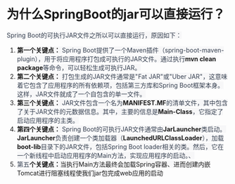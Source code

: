 # 为什么SpringBoot的jar可以直接运行？

<font style="color:rgb(55, 65, 81);background-color:rgb(247, 247, 248);">Spring Boot的可执行JAR文件之所以可以直接运行，原因如下：</font>

1. **<font style="background-color:rgb(247, 247, 248);">第一个关键点：</font>**<font style="color:rgb(55, 65, 81);background-color:rgb(247, 247, 248);"> Spring Boot提供了一个Maven插件（spring-boot-maven-plugin），用于将应用程序打包成可执行的JAR文件。通过执行</font>**<font style="background-color:rgb(247, 247, 248);">mvn clean package</font>**<font style="color:rgb(55, 65, 81);background-color:rgb(247, 247, 248);">等命令，可以轻松生成可执行JAR。</font>
2. **<font style="background-color:rgb(247, 247, 248);">第二个关键点：</font>**<font style="color:rgb(55, 65, 81);background-color:rgb(247, 247, 248);"> 打包生成的JAR文件通常是"Fat JAR"或"Uber JAR"，这意味着它包含了应用程序的所有依赖项，包括第三方库和Spring Boot框架本身。这样，JAR文件就成了一个自包含的单一文件。</font>
3. **<font style="background-color:rgb(247, 247, 248);">第三个关键点：</font>**<font style="color:rgb(55, 65, 81);background-color:rgb(247, 247, 248);"> JAR文件包含一个名为</font>**<font style="background-color:rgb(247, 247, 248);">MANIFEST.MF</font>**<font style="color:rgb(55, 65, 81);background-color:rgb(247, 247, 248);">的清单文件，其中包含了关于JAR文件的元数据信息。其中，主要的信息是</font>**<font style="background-color:rgb(247, 247, 248);">Main-Class</font>**<font style="color:rgb(55, 65, 81);background-color:rgb(247, 247, 248);">，它指定了启动应用程序的主类。</font>
4. **<font style="background-color:rgb(247, 247, 248);">第四个关键点：</font>**<font style="color:rgb(55, 65, 81);background-color:rgb(247, 247, 248);"> Spring Boot的可执行JAR文件通常由</font>**<font style="background-color:rgb(247, 247, 248);">JarLauncher</font>**<font style="color:rgb(55, 65, 81);background-color:rgb(247, 247, 248);">类启动。</font>**<font style="background-color:rgb(247, 247, 248);">JarLauncher</font>**<font style="color:rgb(55, 65, 81);background-color:rgb(247, 247, 248);">负责创建一个类加载器（</font>**<font style="background-color:rgb(247, 247, 248);">LaunchedURLClassLoader</font>**<font style="color:rgb(55, 65, 81);background-color:rgb(247, 247, 248);">），加载</font>**<font style="background-color:rgb(247, 247, 248);">boot-lib</font>**<font style="color:rgb(55, 65, 81);background-color:rgb(247, 247, 248);">目录下的JAR文件，包括Spring Boot loader相关的类。然后，它在一个新线程中启动应用程序的Main方法，实现应用程序的启动。、</font>
5. <font style="color:rgb(55, 65, 81);background-color:rgb(247, 247, 248);">第五</font>**<font style="background-color:rgb(247, 247, 248);">个关键点：</font>**<font style="background-color:rgb(247, 247, 248);">当执行Main方法最终会加载Spring容器、进而创建内嵌Tomcat进行阻塞线程使我们jar包完成web应用的启动</font>
